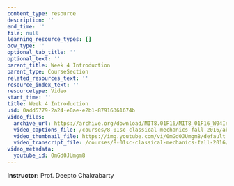 ```yaml
---
content_type: resource
description: ''
end_time: ''
file: null
learning_resource_types: []
ocw_type: ''
optional_tab_title: ''
optional_text: ''
parent_title: Week 4 Introduction
parent_type: CourseSection
related_resources_text: ''
resource_index_text: ''
resourcetype: Video
start_time: ''
title: Week 4 Introduction
uid: 0add5779-2a24-e0ae-e2b1-87916361674b
video_files:
  archive_url: https://archive.org/download/MIT8.01F16/MIT8_01F16_W04Intro_360p.mp4
  video_captions_file: /courses/8-01sc-classical-mechanics-fall-2016/abaf4b67ecf95f909f90a47c33be3842_0mGd0JUmgm8.vtt
  video_thumbnail_file: https://img.youtube.com/vi/0mGd0JUmgm8/default.jpg
  video_transcript_file: /courses/8-01sc-classical-mechanics-fall-2016/44d5388b6ced7d746cf62af3f26520d1_0mGd0JUmgm8.pdf
video_metadata:
  youtube_id: 0mGd0JUmgm8
---
```


**Instructor:** Prof. Deepto Chakrabarty
